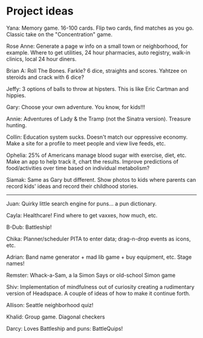 # Project ideas

Yana: Memory game. 16-100 cards. Flip two cards, find matches as you go. Classic take on the "Concentration" game.

Rose Anne: Generate a page w info on a small town or neighborhood, for example. Where to get utilities, 24 hour pharmacies, auto registry, walk-in clinics, local 24 hour diners.

Brian A: Roll The Bones. Farkle? 6 dice, straights and scores. Yahtzee on steroids and crack with 6 dice?

Jeffy: 3 options of balls to throw at hipsters. This is like Eric Cartman and hippies.

Gary: Choose your own adventure. You know, for kids!!!

Annie: Adventures of Lady & the Tramp (not the Sinatra version). Treasure hunting.

Collin: Education system sucks. Doesn't match our oppressive economy. Make a site for a profile to meet people and view live feeds, etc.

Ophelia: 25% of Americans manage blood sugar with exercise, diet, etc. Make an app to help track it, chart the results. Improve predictions of food/activities over time based on individual metabolism?

Siamak: Same as Gary but different. Show photos to kids where parents can record kids' ideas and record their childhood stories.

---

Juan: Quirky little search engine for puns... a pun dictionary.

Cayla: Healthcare! Find where to get vaxxes, how much, etc.

B-Dub: Battleship!

Chika: Planner/scheduler PITA to enter data; drag-n-drop events as icons, etc.

Adrian: Band name generator + mad lib game + buy equipment, etc. Stage names!

Remster: Whack-a-Sam, a la Simon Says or old-school Simon game

Shiv: Implementation of mindfulness out of curiosity creating a rudimentary version of Headspace. A couple of ideas of how to make it continue forth.

Allison: Seattle neighborhood quiz!

Khalid: Group game. Diagonal checkers

Darcy: Loves Battleship and puns: BattleQuips!
